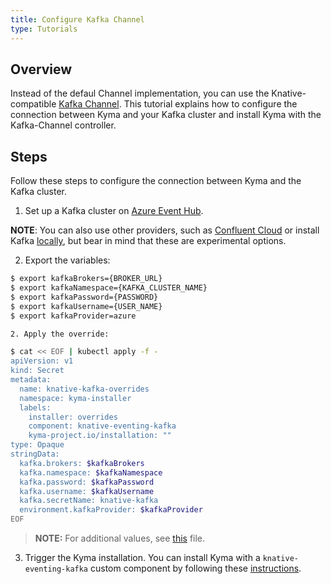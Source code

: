 ```yaml
---
title: Configure Kafka Channel
type: Tutorials
---
```


## Overview 

Instead of the defaul Channel implementation, you can use the Knative-compatible [Kafka Channel](https://github.com/kyma-incubator/knative-kafka). This tutorial explains how to configure the connection between Kyma and your Kafka cluster and install Kyma with the Kafka-Channel controller. 

## Steps

Follow these steps to configure the connection between Kyma and the Kafka cluster. 

1. Set up a Kafka cluster on [Azure Event Hub](https://docs.microsoft.com/en-us/azure/event-hubs/event-hubs-create#create-an-event-hub). 

**NOTE**: You can also use other providers, such as [Confluent Cloud](https://www.confluent.io/confluent-cloud) or install Kafka [locally](https://kafka.apache.org/quickstart), but bear in mind that these are experimental options.

2. Export the variables:

```bash
$ export kafkaBrokers={BROKER_URL}
$ export kafkaNamespace={KAFKA_CLUSTER_NAME}
$ export kafkaPassword={PASSWORD}
$ export kafkaUsername={USER_NAME}
$ export kafkaProvider=azure

2. Apply the override:

$ cat << EOF | kubectl apply -f -
apiVersion: v1
kind: Secret
metadata:
  name: knative-kafka-overrides
  namespace: kyma-installer
  labels:
    installer: overrides
    component: knative-eventing-kafka
    kyma-project.io/installation: ""
type: Opaque    
stringData:
  kafka.brokers: $kafkaBrokers
  kafka.namespace: $kafkaNamespace
  kafka.password: $kafkaPassword
  kafka.username: $kafkaUsername
  kafka.secretName: knative-kafka
  environment.kafkaProvider: $kafkaProvider
EOF
```

>**NOTE:** For additional values, see [this](https://github.com/kyma-incubator/knative-kafka/blob/master/resources/knative-kafka/values.yaml) file.

3. Trigger the Kyma installation. You can install Kyma with a `knative-eventing-kafka` custom component by following these [instructions](/root/kyma/#configuration-custom-component-installation).

